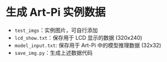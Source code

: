 # 生成 Art-Pi 实例数据

- `test_imgs`：实例图片，可自行添加
- `lcd_show.txt`：保存用于 LCD 显示的数据 (320x240)
- `model_input.txt`: 保存用于 Art-Pi 中的模型推理数据 (32x32)
- `save_img.py`：生成上述数据代码

